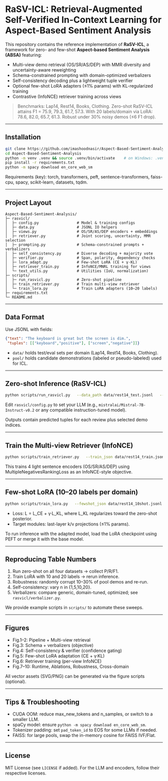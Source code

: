 # RaSV-ICL: Retrieval-Augmented Self-Verified In-Context Learning for Aspect-Based Sentiment Analysis

This repository contains the reference implementation of **RaSV-ICL**, a framework for zero- and few-shot **Aspect-based Sentiment Analysis (ABSA)** featuring:

- Multi-view demo retrieval (OS/SR/AS/DEP) with MMR diversity and uncertainty-aware reweighting
- Schema-constrained prompting with domain-optimized verbalizers
- Self-consistency decoding plus a lightweight tuple verifier
- Optional few-shot LoRA adapters (≤1% params) with KL-regularized training
- Contrastive (InfoNCE) retriever training across views

> Benchmarks: Lap14, Rest14, Books, Clothing. Zero-shot RaSV-ICL attains F1 = 75.9, 79.3, 61.7, 57.3. With 20 labels/domain via LoRA: 78.6, 82.0, 65.7, 61.3. Robust under 30% noisy demos (≤6 F1 drop).

---

## Installation

```bash
git clone https://github.com/imashoodnasir/Aspect-Based-Sentiment-Analysis.git
cd Aspect-Based-Sentiment-Analysis
python -m venv .venv && source .venv/bin/activate    # on Windows: .venv\Scripts\activate
pip install -r requirements.txt
python -m spacy download en_core_web_sm
```

Requirements (key): torch, transformers, peft, sentence-transformers, faiss-cpu, spacy, scikit-learn, datasets, tqdm.

---

## Project Layout

```
Aspect-Based-Sentiment-Analysis/
├─ rasvicl/
│  ├─ config.py                 # Model & training configs
│  ├─ data.py                   # JSONL IO helpers
│  ├─ views.py                  # OS/SR/AS/DEP encoders + embeddings
│  ├─ retriever.py              # Joint scoring, uncertainty, MMR selection
│  ├─ prompting.py              # Schema-constrained prompts + verbalizers
│  ├─ self_consistency.py       # Diverse decoding + majority vote
│  ├─ verifier.py               # Span, polarity, dependency checks
│  ├─ lora_adapt.py             # Few-shot LoRA (CE + γ·KL)
│  ├─ retriever_train.py        # InfoNCE/MNRL training for views
│  └─ text_utils.py             # Utilities (IoU, normalization)
├─ scripts/
│  ├─ run_rasvicl.py            # Zero-shot pipeline
│  ├─ train_retriever.py        # Train multi-view retriever
│  └─ train_lora.py             # Train LoRA adapters (10–20 labels)
├─ requirements.txt
└─ README.md
```

---

## Data Format

Use JSONL with fields:
```json
{"text": "The keyboard is great but the screen is dim.",
 "tuples": [["keyboard","positive"], ["screen","negative"]]}
```

- `data/` holds test/eval sets per domain (Lap14, Rest14, Books, Clothing).
- `pool/` holds candidate demonstrations (labeled or pseudo-labeled) used for ICL.

---

## Zero-shot Inference (RaSV-ICL)

```bash
python scripts/run_rasvicl.py   --data_path data/rest14_test.jsonl   --pool_path pool/rest14_pool.jsonl   --out_path outputs/rasvicl_rest14_pred.jsonl
```

Edit `rasvicl/config.py` to set your LLM (e.g., `mistralai/Mistral-7B-Instruct-v0.2` or any compatible instruction-tuned model).

Outputs contain predicted tuples for each review plus selected demo indices.

---

## Train the Multi-view Retriever (InfoNCE)

```bash
python scripts/train_retriever.py   --train_json data/rest14_train.jsonl   --out_dir ckpts/retriever
```

This trains 4 light sentence encoders (OS/SR/AS/DEP) using MultipleNegativesRankingLoss as an InfoNCE-style objective.

---

## Few-shot LoRA (10–20 labels per domain)

```bash
python scripts/train_lora.py   --fewshot_json data/rest14_10shot.jsonl   --out_dir ckpts/lora_rest14   --llm_name mistralai/Mistral-7B-Instruct-v0.2
```

- Loss: L = L_CE + γ·L_KL, where L_KL regularizes toward the zero-shot posterior.
- Target modules: last-layer k/v projections (≤1% params).

To run inference with the adapted model, load the LoRA checkpoint using PEFT or merge it with the base model.

---

## Reproducing Table Numbers

1. Run zero-shot on all four datasets → collect P/R/F1.
2. Train LoRA with 10 and 20 labels → rerun inference.
3. Robustness: randomly corrupt 10–30% of pool demos and re-run.
4. Self-consistency: vary n in {1,5,10,20}.
5. Verbalizers: compare generic, domain-tuned, optimized; see `rasvicl/verbalizer.py`.

We provide example scripts in `scripts/` to automate these sweeps.

---

## Figures

- Fig.1–2: Pipeline + Multi-view retrieval
- Fig.3: Schema + verbalizers (objective)
- Fig.4: Self-consistency & verifier (confidence gating)
- Fig.5: Few-shot LoRA adaptation (CE + γ·KL)
- Fig.6: Retriever training (per-view InfoNCE)
- Fig.7–10: Runtime, Ablations, Robustness, Cross-domain

All vector assets (SVG/PNG) can be generated via the figure scripts (optional).

---

## Tips & Troubleshooting

- CUDA OOM: reduce max_new_tokens and n_samples, or switch to a smaller LLM.
- spaCy model: ensure `python -m spacy download en_core_web_sm`.
- Tokenizer padding: set `pad_token_id` to EOS for some LLMs if needed.
- FAISS: for large pools, swap the in-memory cosine for FAISS IVF/Flat.

---

## License

MIT License (see `LICENSE` if added). For the LLM and encoders, follow their respective licenses.
